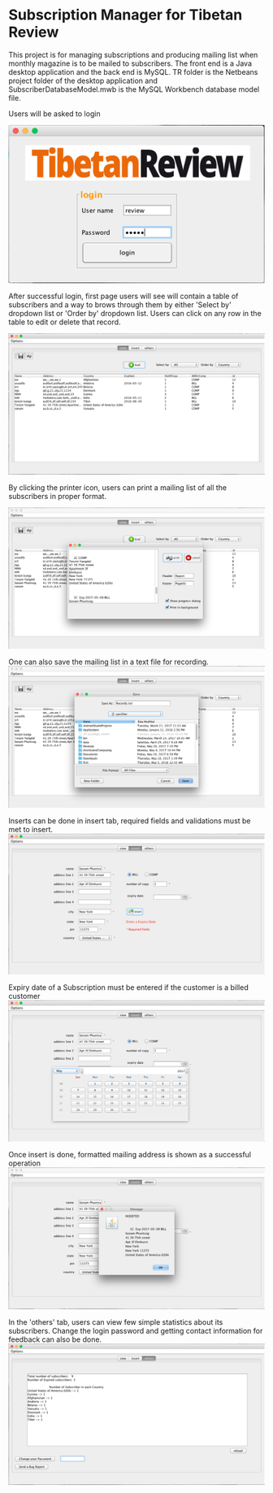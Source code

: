 # Subscription Manager for Tibetan Review
This project is for managing subscriptions and producing mailing list when monthly
magazine is to be mailed to subscribers. The front end is a Java desktop application
and the back end is MySQL. TR folder is the Netbeans project folder of the desktop
application and SubscriberDatabaseModel.mwb is the MySQL Workbench database model file.

Users will be asked to login

![Login](https://github.com/SonamPhuntsog/TibetanReviewSubscriptionManager/blob/master/img/LoginPage.png)

After successful login, first page users will see will contain a table of subscribers
and a way to brows through them by either 'Select by' dropdown list or
'Order by' dropdown list. Users can click on any row in the table to edit or delete that record.

![Login](https://github.com/SonamPhuntsog/TibetanReviewSubscriptionManager/blob/master/img/Home.png)

By clicking the printer icon, users can print a mailing list of all the subscribers
in proper format.

![Print Mailing List](https://github.com/SonamPhuntsog/TibetanReviewSubscriptionManager/blob/master/img/PrintList.png)

One can also save the mailing list in a text file for recording.
![Save as text](https://github.com/SonamPhuntsog/TibetanReviewSubscriptionManager/blob/master/img/SaveAsText.png)

Inserts can be done in insert tab, required fields and validations must be met to
insert.
![Insert](https://github.com/SonamPhuntsog/TibetanReviewSubscriptionManager/blob/master/img/Insert.png)

Expiry date of a Subscription must be entered if the customer is a billed customer
![Insert Date](https://github.com/SonamPhuntsog/TibetanReviewSubscriptionManager/blob/master/img/Insert2.png)

Once insert is done, formatted mailing address is shown as a successful operation
![Insert Date](https://github.com/SonamPhuntsog/TibetanReviewSubscriptionManager/blob/master/img/InsertSuccess.png)

In the 'others' tab, users can view few simple statistics about its subscribers.
Change the login password and getting contact information for feedback can also be done.
![Others](https://github.com/SonamPhuntsog/TibetanReviewSubscriptionManager/blob/master/img/SubscriberGist.png)
